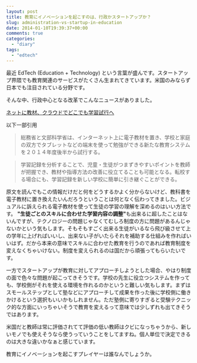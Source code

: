 ```yaml
---
layout: post
title: 教育にイノベーションを起こすのは、行政かスタートアップか？
slug: administration-vs-startup-in-education
date: 2014-01-10T19:39:37+00:00
comments: true
categories:
  - "diary"
tags:
  - "edtech"
---
```


最近 EdTech (Education + Technology) という言葉が盛んです。スタートアップ界隈でも教育関連のサービスがたくさん生まれてきています。米国のみならず日本でも注目されている分野です。

そんな中、行政中心となる改革でこんなニュースがありました。

<a href="http://www.yomiuri.co.jp/net/news0/national/20140105-OYT1T00235.htm" title="" target="_blank">ネットに教材、クラウドでどこでも学習試行へ</a>

以下一部引用
<blockquote>
  総務省と文部科学省は、インターネット上に電子教材を置き、学校と家庭の双方でタブレットなどの端末を使って勉強ができる新たな教育システムを２０１４年度後半から試行する。
</blockquote>
<blockquote>
  学習記録を分析することで、児童・生徒がつまずきやすいポイントを教師が把握でき、教材や指導方法の改善に役立てることも可能となる。転校する場合にも、学習記録を新しい学校に簡単に引き継ぐことができる。
</blockquote>

原文を読んでもこの情報だけだと何をどうするかよく分からないけど、教科書を電子教材に置き換えたいんだろうということは何となく伝わってきました。ビジュアルに訴えられる電子教材を使って生徒の学習の理解を深めるのはいい方法です。
<strong>"生徒ごとのスキルに合わせた学習内容の調整"</strong>も出来るに超したことはないんですが、テクノロジーの問題じゃなくてむしろ制度の方に問題があるんじゃないかという気もします。そもそもすごく出来る生徒がいるなら飛び級させて上の学年に上げればいいし、出来ない子がいたらそれを補助する仕組みを作ればいいはず。だから本来の意味でスキルに合わせた教育を行うのであれば教育制度を変えなくちゃいけない。制度を変えられるのは国だから頑張ってもらいたいです。

一方でスタートアップが教育に対してアプローチしようとした場合、やはり制度の面で色々な問題が起こってきそうです。学校の先生に役立つシステムを作っても、学校側がそれを使える環境を作れるのかというと難しい気もします。まずはスモールステップとして塾などにアプローチして成果を作った後に学校側に働きかけるという選択もいいかもしれません。ただ塾側に寄りすぎると受験テクニック的な方面にいっちゃいそうで教育を変えるって意味では少しずれも出てきそうではあります。

米国だと教師は常に評価されてて評価の低い教師はクビになっちゃうから、新しいモノでも使えそうなら使うっていうことをしてますね。個人単位で決定できるのは大きな違いかなぁと感じています。

教育にイノベーションを起こすプレイヤーは誰なんでしょうか。
